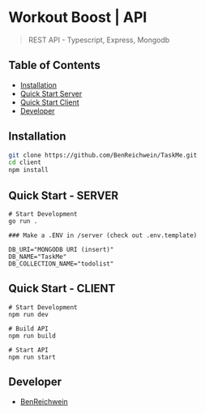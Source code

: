 # Workout Boost | API
> REST API - Typescript, Express, Mongodb

## Table of Contents

- [Installation](#installation)
- [Quick Start Server](#Quick-Start-server)
- [Quick Start Client](#Quick-Start-client)
- [Developer](#developer)

## Installation

```sh
git clone https://github.com/BenReichwein/TaskMe.git
cd client
npm install
```

## Quick Start - SERVER
```
# Start Development
go run .

### Make a .ENV in /server (check out .env.template)

DB_URI="MONGODB URI (insert)"
DB_NAME="TaskMe"
DB_COLLECTION_NAME="todolist"
```

## Quick Start - CLIENT
```
# Start Development
npm run dev

# Build API
npm run build

# Start API
npm run start
```

## Developer

* [BenReichwein](https://github.com/BenReichwein)

